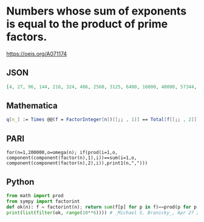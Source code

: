 # Numbers whose sum of exponents is equal to the product of prime factors\.
https://oeis.org/A071174
## JSON
```JSON
[4, 27, 96, 144, 216, 324, 486, 2560, 3125, 6400, 16000, 40000, 57344, 100000, 200704, 250000, 625000, 702464, 823543, 1562500, 2458624, 3906250, 8605184, 23068672, 23914845, 30118144, 39858075, 66430125, 105413504, 110716875]
```
## Mathematica
```Mathematica
q[n_] := Times @@(f = FactorInteger[n])[[;; , 1]] == Total[f[[;; , 2]]]; Select[Range[2, 10^5], q] (* _Amiram Eldar_, Jun 24 2022 *)
```
## PARI
```PARI
for(n=1,200000,o=omega(n); if(prod(i=1,o, component(component(factor(n),1),i))==sum(i=1,o, component(component(factor(n),2),i)),print1(n,",")))
```
## Python
```Python
from math import prod
from sympy import factorint
def ok(n): f = factorint(n); return sum(f[p] for p in f)==prod(p for p in f)
print(list(filter(ok, range(10**6)))) # _Michael S. Branicky_, Apr 27 2021
```
